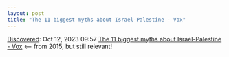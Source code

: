 ```yaml
---
layout: post
title: "The 11 biggest myths about Israel-Palestine - Vox"
---
```

[Discovered](http://rolandtanglao.com/2020/07/29/p1-blogthis-checkvist-list-links-to-blog/): Oct 12, 2023 09:57 [The 11 biggest myths about Israel-Palestine - Vox](https://www.vox.com/2015/5/14/18093732/israel-palestine-misconceptions) <-- from 2015, but still relevant!
